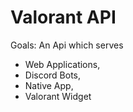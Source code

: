 # Valorant API

Goals:
An Api which serves 
 - Web Applications,
 - Discord Bots, 
 - Native App, 
 - Valorant Widget
 